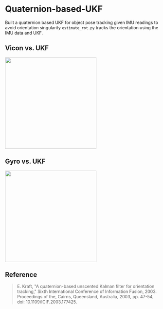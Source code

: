 # Quaternion-based-UKF


Built a quaternion based UKF for object pose tracking given IMU readings to avoid orientation singularity 
`estimate_rot.py` tracks the orientation using the IMU data and UKF.

## Vicon vs. UKF
<img src="https://user-images.githubusercontent.com/46754269/196006372-ebae9c3a-e5fa-488a-b329-f26ed9909f5d.png" width="300" height="300"> 

## Gyro vs. UKF
<img src="https://user-images.githubusercontent.com/46754269/196006392-1ecc844d-b8a3-459c-9a0a-2df8f935ad19.png" width="300" height="300"> 

## Reference
> E. Kraft, "A quaternion-based unscented Kalman filter for orientation tracking," Sixth International Conference of Information Fusion, 2003. Proceedings of the, Cairns, Queensland, Australia, 2003, pp. 47-54, doi: 10.1109/ICIF.2003.177425.

